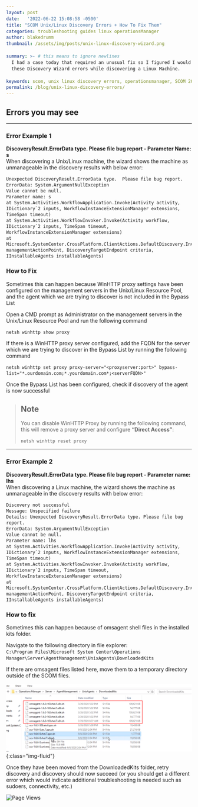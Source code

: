 ```yaml
---
layout: post
date:   '2022-06-22 15:08:58 -0500'
title: "SCOM Unix/Linux Discovery Errors + How To Fix Them"
categories: troubleshooting guides linux operationsManager
author: blakedrumm
thumbnail: /assets/img/posts/unix-linux-discovery-wizard.png

summary: >- # this means to ignore newlines
  I had a case today that required an unusual fix so I figured I would post some items that may resolve 
  these Discovery Wizard errors while discovering a Linux Machine.

keywords: scom, unix linux discovery errors, operationsmanager, SCOM 2019, 
permalink: /blog/unix-linux-discovery-errors/
---
```

## Errors you may see

___

### Error Example 1
**DiscoveryResult.ErrorData type. Please file bug report - Parameter Name: s** \
When discovering a Unix/Linux machine, the wizard shows the machine as unmanageable in the discovery results with below error:
```
Unexpected DiscoveryResult.ErrorData type.  Please file bug report. 
ErrorData: System.ArgumentNullException 
Value cannot be null. 
Parameter name: s 
at System.Activities.WorkflowApplication.Invoke(Activity activity, IDictionary`2 inputs, WorkflowInstanceExtensionManager extensions, TimeSpan timeout) 
at System.Activities.WorkflowInvoker.Invoke(Activity workflow, IDictionary`2 inputs, TimeSpan timeout, WorkflowInstanceExtensionManager extensions) 
at Microsoft.SystemCenter.CrossPlatform.ClientActions.DefaultDiscovery.InvokeWorkflow(IManagedObject managementActionPoint, DiscoveryTargetEndpoint criteria, IInstallableAgents installableAgents) 
```

### How to Fix
Sometimes this can happen because WinHTTP proxy settings have been configured on the management servers in the Unix/Linux Resource Pool, and the agent which we are trying to discover is not included in the Bypass List 
  
Open a CMD prompt as Administrator on the management servers in the Unix/Linux Resource Pool and run the following command 
```
netsh winhttp show proxy
```
 
If there is a WinHTTP proxy server configured, add the FQDN for the server which we are trying to discover in the Bypass List by running the following command 
```
netsh winhttp set proxy proxy-server="<proxyserver:port>" bypass-list="*.ourdomain.com;*.yourdomain.com*;<serverFQDN>" 
```
 
Once the Bypass List has been configured, check if discovery of the agent is now successful

> ## Note
> You can disable WinHTTP Proxy by running the following command, this will remove a proxy server and configure **“Direct Access”**:
> ```
> netsh winhttp reset proxy
> ```

___

### Error Example 2
**DiscoveryResult.ErrorData type. Please file bug report - Parameter name: lhs** \
When discovering a Linux machine, the wizard shows the machine as unmanageable in the discovery results with below error:
```
Discovery not successful
Message: Unspecified failure
Details: Unexpected DiscoveryResult.ErrorData type. Please file bug report.
ErrorData: System.ArgumentNullException
Value cannot be null.
Parameter name: lhs
at System.Activities.WorkflowApplication.Invoke(Activity activity, IDictionary`2 inputs, WorkflowInstanceExtensionManager extensions, TimeSpan timeout)
at System.Activities.WorkflowInvoker.Invoke(Activity workflow, IDictionary`2 inputs, TimeSpan timeout, WorkflowInstanceExtensionManager extensions)
at Microsoft.SystemCenter.CrossPlatform.ClientActions.DefaultDiscovery.InvokeWorkflow(IManagedObject managementActionPoint, DiscoveryTargetEndpoint criteria, IInstallableAgents installableAgents)
```

### How to fix
Sometimes this can happen because of omsagent shell files in the installed kits folder. 
 
Navigate to the following directory in file explorer: \
`C:\Program Files\Microsoft System Center\Operations Manager\Server\AgentManagement\UnixAgents\DownloadedKits`
	
If there are omsagent files listed here, move them to a temporary directory outside of the SCOM files. 

![Example of how to fix](/assets/img/posts/unix-linux-discovery-example-fix.png){:class="img-fluid"}

Once they have been moved from the DownloadedKits folder, retry discovery and discovery should now succeed (or you should get a different error which would indicate additional troubleshooting is needed such as sudoers, connectivity, etc.)


![Page Views](https://counter.blakedrumm.com/count/tag.svg?url=blakedrumm.com/blog/unix-linux-discovery-errors/)

<!--
## Welcome to GitHub Pages

You can use the [editor on GitHub](https://github.com/blakedrumm/SCOM-Scripts-and-SQL/edit/master/docs/index.md) to maintain and preview the content for your website in Markdown files.

Whenever you commit to this repository, GitHub Pages will run [Jekyll](https://jekyllrb.com/) to rebuild the pages in your site, from the content in your Markdown files.

### Markdown

Markdown is a lightweight and easy-to-use syntax for styling your writing. It includes conventions for

```markdown
Syntax highlighted code block

# Header 1
## Header 2
### Header 3

- Bulleted
- List

1. Numbered
2. List

**Bold** and _Italic_ and `Code` text

[Link](url) and ![Image](src)
```

For more details see [GitHub Flavored Markdown](https://guides.github.com/features/mastering-markdown/).

### Jekyll Themes

Your Pages site will use the layout and styles from the Jekyll theme you have selected in your [repository settings](https://github.com/blakedrumm/SCOM-Scripts-and-SQL/settings/pages). The name of this theme is saved in the Jekyll `_config.yml` configuration file.

### Support or Contact

Having trouble with Pages? Check out our [documentation](https://docs.github.com/categories/github-pages-basics/) or [contact support](https://support.github.com/contact) and we’ll help you sort it out.

Tip:
To add auto-size pictures:
![/assets/img/posts/example.jpg](/assets/img/posts/example.jpg){:class="img-fluid"}
-->
